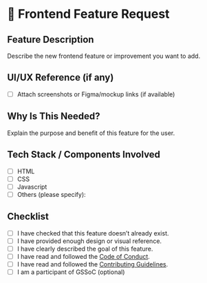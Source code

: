 # 🎨 Frontend Feature Request

## Feature Description

Describe the new frontend feature or improvement you want to add.

## UI/UX Reference (if any)

- [ ] Attach screenshots or Figma/mockup links (if available)

## Why Is This Needed?

Explain the purpose and benefit of this feature for the user.

## Tech Stack / Components Involved

- [ ] HTML
- [ ] CSS
- [ ] Javascript
- [ ] Others (please specify):

## Checklist

- [ ] I have checked that this feature doesn’t already exist.
- [ ] I have provided enough design or visual reference.
- [ ] I have clearly described the goal of this feature.
- [ ] I have read and followed the [Code of Conduct](../CODE_OF_CONDUCT.md).
- [ ] I have read and followed the [Contributing Guidelines](../CONTRIBUTING.md).
- [ ] I am a participant of GSSoC (optional)
